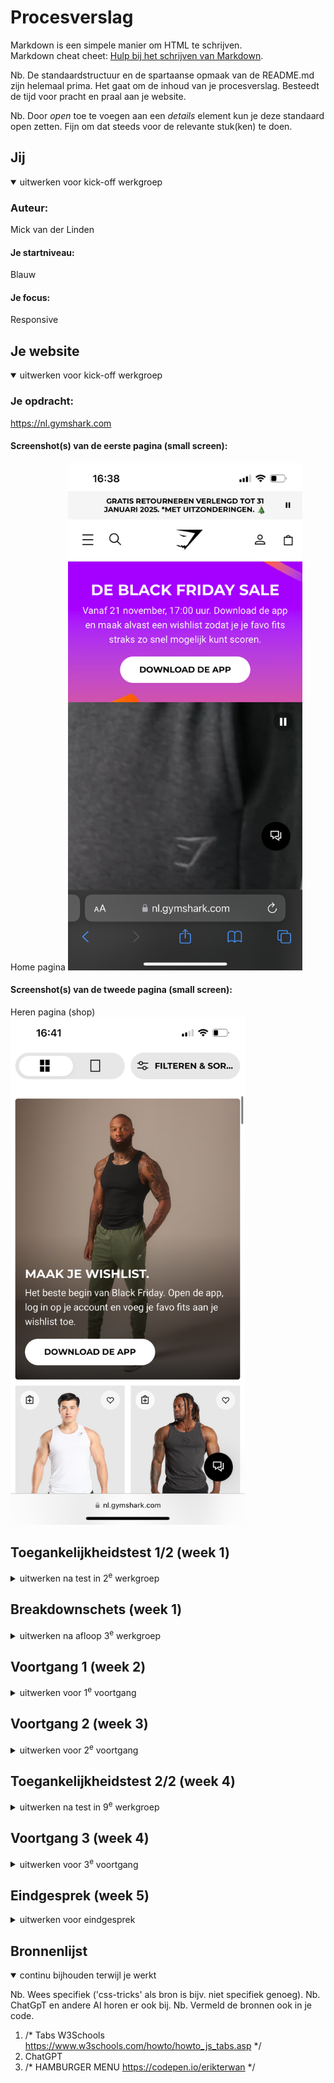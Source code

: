 # Procesverslag
Markdown is een simpele manier om HTML te schrijven.  
Markdown cheat cheet: [Hulp bij het schrijven van Markdown](https://github.com/adam-p/markdown-here/wiki/Markdown-Cheatsheet).

Nb. De standaardstructuur en de spartaanse opmaak van de README.md zijn helemaal prima. Het gaat om de inhoud van je procesverslag. Besteedt de tijd voor pracht en praal aan je website.

Nb. Door *open* toe te voegen aan een *details* element kun je deze standaard open zetten. Fijn om dat steeds voor de relevante stuk(ken) te doen.





## Jij

<details open>
  <summary>uitwerken voor kick-off werkgroep</summary>

  ### Auteur:
  Mick van der Linden

  #### Je startniveau:
  Blauw

  #### Je focus:
Responsive
 
</details>





## Je website

<details open>
  <summary>uitwerken voor kick-off werkgroep</summary>

  ### Je opdracht:
 https://nl.gymshark.com

  #### Screenshot(s) van de eerste pagina (small screen):   
  Home pagina
  <img src="readme-images/IMG_3999.PNG" width="375px" alt="Home pagina">

  #### Screenshot(s) van de tweede pagina (small screen):
  Heren pagina (shop)
  <img src="readme-images/IMG_4019.PNG" width="375px" alt="Heren pagina shop">
 
</details>



## Toegankelijkheidstest 1/2 (week 1)

<details>
  <summary>uitwerken na test in 2<sup>e</sup> werkgroep</summary>

  ### Bevindingen

1 Content
De tekst op de website is duidelijk en gemakkelijk te begrijpen zonder gebruik van aparte taal.
Beschrijvingen van producten zijn vrij kort en kan problematisch zijn voor mensen die een visuele beperking hebben, in de alt text van de afbeelding staat zelfs niet welke kleur een broek is.
2 Global code
Er wordt slecht gebruik gemaakt van de headings, dit zijn div in plaats van bijvoorbeeld een h2
3 Keyboard
Alle interactieve elementen, zoals knoppen en links, kunnen goed worden bediend via het toetsenbord. De focusstatus is niet altijd zichtbaar wanneer gebruikers via het toetsenbord navigeren, wat het moeilijk maakt om te zien welk element geselecteerd is.
4 Images
De meeste afbeeldingen bevatten een alt-tekst die de inhoud van de afbeelding beschrijft. Bij sommige plaatjes staat de heading als alt tag in de image waardoor je niet weet wat het plaatje is.
5 Headings
De headings zijn niet goed gestructureerd. De hoofdtitel van de pagina zit in een banner, dit klopt niet. Verder zijn er meerdere H1 elementen wat niet mogelijk is.
6 Lists
De website gebruikt lijststructuren (zoals ul en li) op een goede manier, bij items zie je eerst een ul als parent en dan li items als children.
7 Controls
Knoppen en links zijn duidelijk gemarkeerd, en hun functionaliteit is direct herkenbaar. De elementen hebben een duidelijke focus status bij het navigeren met het toetsenbord.
8 Media
De video's op de website kunnen gepauzeerd worden, en de bedieningsknoppen zijn duidelijk zichtbaar. Wel spelen deze video's automatisch al af wat vervelend kan zijn voor iemand die veel prikkels binnenkrijgt.
9 Appearance
Het ontwerp van de website is eenvoudig, overzichtelijk en consistent, wat het voor gebruikers gemakkelijk maakt om te navigeren, soms is er wel sprake van tekst op een achtergrond wat vervelend kan zijn voor mensen die snel geprikkeld zijn.
10 Animation
De animaties op de website zijn erg klein en subtiel, je kunt zelfs een aantal animaties op pauze zetten wat zorgt voor meer rust in de pagina.
11 Color Contrast
De tekst op de website heeft over het algemeen goed kleurcontrast, wat de leesbaarheid vergroot. Het contrast van de heading en de video is als enige niet geweldig te zien, maar de rest complimenteert erg goed aan elkaar.
12 Mobile and Touch
De website schaalt goed op mobiele apparaten en past zich aan verschillende schermformaten aan. De volgorde verandert wel heel erg van de navigatie wat voor de gebruiker verwarrend kan zijn.


De Gymshark-website heeft duidelijke tekst, maar productbeschrijvingen en alt-teksten missen soms belangrijke details. Headings zijn slecht gestructureerd en niet correct gecodeerd. Keyboardnavigatie werkt grotendeels goed, maar de focusstatus ontbreekt soms. Afbeeldingen bevatten onjuiste alt-tags, en video's spelen automatisch af, wat prikkelend kan zijn. Het kleurcontrast is overwegend goed, maar sommige tekst-over-achtergrond combinaties zijn onduidelijk. De mobiele weergave is responsive, maar kan verwarrend zijn door veranderde navigatievolgorde. De animaties zijn subtiel en te pauzeren. Over het algemeen biedt de website ruimte voor verbeteringen.
</details> 



## Breakdownschets (week 1)

<details>
  <summary>uitwerken na afloop 3<sup>e</sup> werkgroep</summary>

  ### de hele pagina: 
  <img src="readme-images/homepage.jpg" width="375px" alt="breakdown van de hele pagina">

  ### dynamisch deel (bijv menu): 
  <img src="readme-images/navmenu.jpg" width="375px" alt="breakdown van een dynamisch deel">

  ### wellicht nog een dynamisch deel (bijv filter): 
  <img src="readme-images/filtermenu.jpg  " width="375px" alt="breakdown van nog een dynamisch deel">

</details>





## Voortgang 1 (week 2)

<details>
  <summary>uitwerken voor 1<sup>e</sup> voortgang</summary>

  ### Stand van zaken
   <img src="readme-images/menudesktop.png " width="375px" alt="breakdown van nog een dynamisch deel">  
  Ik vond het moeilijk om met een nested ul li list te werken

  ### Verslag van meeting
  hier na afloop snel de uitkomsten van de meeting vastleggen
* H1 onzichtbaar op de website
* Hierarchie headings verbeteren h1 h2 etc.
* Verschil weten tussen a href en button
* Input = search voor de zoekbalk
* Minder gebruik maken van article en gebruik maken van ul en dan list items
* Position komt nog in de les voor het verplaatsen van nav
* Summary and details voor dropdownmenu

</details>





## Voortgang 2 (week 3)

<details>
  <summary>uitwerken voor 2<sup>e</sup> voortgang</summary>
 <img src="readme-images/menumobiel.png " width="375px" alt="breakdown van nog een dynamisch deel"> 
 Het was moeilijk om het menu responsive te maken van dekstop naar mobiel.
  ### Stand van zaken
  
  ### Verslag van meeting
  hier na afloop snel de uitkomsten van de meeting vastleggen

  - Aria label gebruiken bij hamburgermenu
  - Beter structureren van headings

</details>





## Toegankelijkheidstest 2/2 (week 4)

<details>
  <summary>uitwerken na test in 9<sup>e</sup> werkgroep</summary>

  ### Bevindingen
1 Content
De tekst op de website is duidelijk en gemakkelijk te begrijpen zonder gebruik van aparte taal.
Beschrijvingen van producten zijn vrij kort en maar met de altteksten die ik gebruik wordt het wel duidelijk hoe de kleding eruit ziet.
2 Global code
Er wordt prima gebruik gemaakt van headings, met de screen reader zijn alle interactieve buttons en ahref's goed te lezen. Alt teksten zijn prima.
3 Keyboard
Alle interactieve elementen, zoals knoppen en links, kunnen goed worden bediend via het toetsenbord. De focusstatus is goed zichtbaar en staat op de goede plek.
4 Images
Alle afbeeldingen bevatten een alt-tekst die de inhoud van de afbeelding beschrijft. Zodat de gebruiker weet wat het is.
5 Headings
De headings zijn prima gestructureerd, en staan in logische volgorde
6 Lists
De website gebruikt lijststructuren (zoals ul en li) op een goede manier, bij items zie je eerst een ul als parent en dan li items als children.
7 Controls
Knoppen en links zijn duidelijk gemarkeerd, en hun functionaliteit is direct herkenbaar. De elementen hebben een duidelijke focus status bij het navigeren met het toetsenbord.
8 Media
De video's op de website kunnen niet gepauzeerd worden en moeten misschien een pauze knop bevatten of standaard uit staan.
9.Appearance
Het ontwerp van de website is eenvoudig, overzichtelijk en consistent, wat het voor gebruikers gemakkelijk maakt om te navigeren, soms is er wel sprake van tekst op een achtergrond wat vervelend kan zijn voor mensen die snel geprikkeld zijn.
10 Animation
De website maakt weinig gebruik van animatie, wat toegankelijk is voor mensen die snel overprikkeld zijn
11 Color Contrast
De tekst op de website heeft over het algemeen goed kleurcontrast, wat de leesbaarheid vergroot. Het contrast van de heading en de video is als enige niet geweldig te zien, maar de rest complimenteert erg goed aan elkaar.
12 Mobile and Touch
De website is nog niet helemaal schaalbaar van desktop naar mobiel, maar er zit wel al een goede start in

De website is over het algemeen gebruiksvriendelijk voor iedereen, verbeterpunten zijn een pauze knop implementeren in de video's, meer dingen toevoegen voor darkmode en de website meer responsive maken
</details> 





## Voortgang 3 (week 4)

<details>
  <summary>uitwerken voor 3<sup>e</sup> voortgang</summary>

  ### Stand van zaken
  Het menu werkend krijg voor zowel desktop als mobiel
   <img src="readme-images/menumobiel.png " width="375px" alt="breakdown van nog een dynamisch deel"> 
    <img src="readme-images/menudesktop.png " width="375px" alt="breakdown van nog een dynamisch deel"> 



  ### Verslag van meeting
  hier na afloop snel de uitkomsten van de meeting vastleggen

  - Menu kan eleganter doormiddel van display none en block IPV ingewikkelde javascript
  - Tabbar kun je met javascript maken
  - Dialog javascript voor filteren en sorteren knop

</details>





## Eindgesprek (week 5)

<details>
  <summary>uitwerken voor eindgesprek</summary>

  ### Je uitkomst - karakteristiek screenshots:
  <img src="readme-images/dekstopversie.png" width="375px" alt="uitomst opdracht 1">
    <img src="readme-images/dynamicpage.jpg.png" width="375px" alt="uitomst opdracht 1">


  ### Dit ging goed/Heb ik geleerd: 
  Het ging redelijk goed bij het responsive maken van de website

  <img src="readme-images/responsive.png" width="375px" alt="top">
    <img src="readme-images/responsive2.png" width="375px" alt="top">

  


  ### Dit was lastig/Is niet gelukt:
  Het bouwen van een filter en sorteer functie. De javascript werkte niet op een of andere manier dus heb hier helaas geen tijd meer voor gehad.

  <img src="readme-images/filter.png" width="375px" alt="bummer">
    <img src="readme-images/filter2.png" width="375px" alt="bummer">
</details>





## Bronnenlijst

<details open>
  <summary>continu bijhouden terwijl je werkt</summary>

  Nb. Wees specifiek ('css-tricks' als bron is bijv. niet specifiek genoeg). 
  Nb. ChatGpT en andere AI horen er ook bij.
  Nb. Vermeld de bronnen ook in je code.

  1. /* Tabs W3Schools https://www.w3schools.com/howto/howto_js_tabs.asp */
  2. ChatGPT
  3. /* HAMBURGER MENU https://codepen.io/erikterwan */

</details>